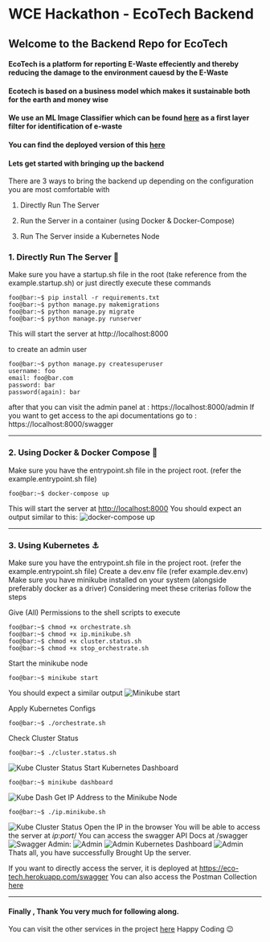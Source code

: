 # WCE Hackathon - EcoTech Backend

## Welcome to the Backend Repo for EcoTech

#### EcoTech is a platform for reporting E-Waste effeciently and thereby reducing the damage to the environment cauesd by the E-Waste

#### Ecotech is based on a business model which makes it sustainable both for the earth and money wise

#### We use an ML Image Classifier which can be found [here](https://github.com/EcoTech-WCE-Hackathon/EcoTech-Classifier) as a first layer filter for identification of e-waste

#### You can find the deployed version of this [here](https://eco-tech.herokuapp.com/swagger)

#### Lets get started with bringing up the backend

There are 3 ways to bring the backend up depending on the configuration you are most comfortable with

1. Directly Run The Server

2. Run the Server in a container (using Docker & Docker-Compose)

3. Run The Server inside a Kubernetes Node

### 1. Directly Run The Server :robot:

Make sure you have a startup.sh file in the root (take reference from the example.startup.sh)
or just directly execute these commands

```console
foo@bar:~$ pip install -r requirements.txt
foo@bar:~$ python manage.py makemigrations
foo@bar:~$ python manage.py migrate
foo@bar:~$ python manage.py runserver
```

This will start the server at http://localhost:8000

to create an admin user

```console
foo@bar:~$ python manage.py createsuperuser
username: foo
email: foo@bar.com
password: bar
password(again): bar
```

after that you can visit the admin panel at : https://localhost:8000/admin
If you want to get access to the api documentations go to : https://localhost:8000/swagger

<hr/>

### 2. Using Docker & Docker Compose :whale:

Make sure you have the entrypoint.sh file in the project root. (refer the example.entrypoint.sh file)

```console
foo@bar:~$ docker-compose up
```

This will start the server at [http://localhost:8000](http://localhost:8000/)
You should expect an output similar to this:
![docker-compose up](https://raw.githubusercontent.com/EcoTech-WCE-Hackathon/EcoTech-Backend/master/assets/dcu.png)

<hr/>

### 3. Using Kubernetes :anchor:

Make sure you have the entrypoint.sh file in the project root. (refer the example.entrypoint.sh file)
Create a dev.env file (refer example.dev.env)
Make sure you have minikube installed on your system (alongside preferably docker as a driver)
Considering meet these criterias follow the steps

Give (All) Permissions to the shell scripts to execute

```console
foo@bar:~$ chmod +x orchestrate.sh
foo@bar:~$ chmod +x ip.minikube.sh
foo@bar:~$ chmod +x cluster.status.sh
foo@bar:~$ chmod +x stop_orchestrate.sh
```

Start the minikube node

```console
foo@bar:~$ minikube start
```

You should expect a similar output
![Minikube start](https://raw.githubusercontent.com/EcoTech-WCE-Hackathon/EcoTech-Backend/master/assets/minikubestart.png)

Apply Kubernetes Configs

```console
foo@bar:~$ ./orchestrate.sh
```

Check Cluster Status

```console
foo@bar:~$ ./cluster.status.sh
```

![Kube Cluster Status](https://raw.githubusercontent.com/EcoTech-WCE-Hackathon/EcoTech-Backend/master/assets/kubcluster.png)
Start Kubernetes Dashboard

```console
foo@bar:~$ minikube dashboard
```

![Kube Dash](https://raw.githubusercontent.com/EcoTech-WCE-Hackathon/EcoTech-Backend/master/assets/minikubedash.png)
Get IP Address to the Minikube Node

```console
foo@bar:~$ ./ip.minikube.sh
```

![Kube Cluster Status](https://raw.githubusercontent.com/EcoTech-WCE-Hackathon/EcoTech-Backend/master/assets/minip.png)
Open the IP in the browser
You will be able to access the server at _ip_:_port_/
You can access the swagger API Docs at /swagger
![Swagger](https://raw.githubusercontent.com/EcoTech-WCE-Hackathon/EcoTech-Backend/master/assets/livedocs.png)
Admin:
![Admin](https://raw.githubusercontent.com/EcoTech-WCE-Hackathon/EcoTech-Backend/master/assets/admin.png)
![Admin](https://raw.githubusercontent.com/EcoTech-WCE-Hackathon/EcoTech-Backend/master/assets/admin2.png)
Kubernetes Dashboard
![Admin](https://raw.githubusercontent.com/EcoTech-WCE-Hackathon/EcoTech-Backend/master/assets/kubdash.png)
Thats all, you have successfully Brought Up the server.

If you want to directly access the server, it is deployed at https://eco-tech.herokuapp.com/swagger
You can also access the Postman Collection [here](https://github.com/EcoTech-WCE-Hackathon/EcoTech/blob/master/EcoTech-Backend/EchoTech.postman_collection.json)

<hr/>

#### Finally , Thank You very much for following along.

You can visit the other services in the project [here](https://github.com/EcoTech-WCE-Hackathon/EcoTech)
Happy Coding :wink:
